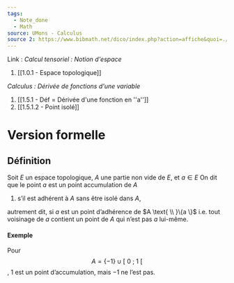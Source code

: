 ```yaml
---
tags:
  - Note_done
  - Math
source: UMons - Calculus
source 2: https://www.bibmath.net/dico/index.php?action=affiche&quoi=./a/accumulation.html
---
```


Link :
_Calcul tensoriel : Notion d'espace_
1. [[1.0.1 - Espace topologique]]

_Calculus : Dérivée de fonctions d'une variable_
1. [[1.5.1 - Déf = Dérivée d'une fonction en ''a'']]
2. [[1.5.1.2 - Point isolé]]


# Version formelle
## Définition 
Soit $E$ un espace topologique, $A$ une partie non vide de $E$, et $a \in E$ 
On dit que le point $a$ est un point accumulation de $A$ 
1. s’il est adhérent à $A$ sans être isolé dans $A$, 

autrement dit, si $a$ est un point d’adhérence de $A \text{ \\ }\{a \}$ i.e. tout voisinage de $a$ contient un point de $A$ qui n’est pas $a$ lui-même.

#### Exemple
Pour $$A= \{-1 \} \cup [\ 0\ ;\ 1\ [$$ , $1$ est un point d’accumulation, mais $-1$ ne l’est pas.
